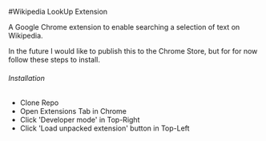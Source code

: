 #Wikipedia LookUp Extension

A Google Chrome extension to enable searching a selection of text on Wikipedia.

In the future I would like to publish this to the Chrome Store, but for for now follow these steps to install.

###### Installation
* Clone Repo
* Open Extensions Tab in Chrome
* Click 'Developer mode' in Top-Right
* Click 'Load unpacked extension' button in Top-Left
